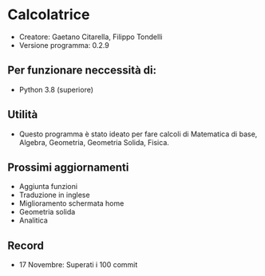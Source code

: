 # Calcolatrice
- Creatore: Gaetano Citarella, Filippo Tondelli
- Versione programma: 0.2.9
## Per funzionare neccessità di:
- Python 3.8 (superiore)
## Utilità
- Questo programma è stato ideato per fare calcoli di Matematica di base, Algebra, Geometria, Geometria Solida, Fisica.
## Prossimi aggiornamenti
- Aggiunta funzioni
- Traduzione in inglese
- Miglioramento schermata home
- Geometria solida
- Analitica
## Record
- 17 Novembre: Superati i 100 commit
